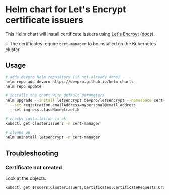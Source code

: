 # Helm chart for Let's Encrypt certificate issuers

This Helm chart will install certificate issuers using [Let's Encrpyt](https://letsencrypt.org/) ([docs](https://letsencrypt.org/docs/)).

💡 The certificates require `cert-manager` to be installed on the Kubernetes cluster

## Usage

```bash
# adds devpro Helm repository (if not already done)
helm repo add devpro https://devpro.github.io/helm-charts
helm repo update

# installs the chart with default parameters
helm upgrade --install letsencrypt devpro/letsencrypt --namespace cert-manager \
  --set registration.emailAddress=mypersonal@email.address
  --set ingress.className=traefik

# checks installation is ok
kubectl get ClusterIssuers -n cert-manager

# cleans up
helm uninstall letsencrypt -n cert-manager
```

## Troubleshooting

### Certificate not created

Look at the objects:

```bash
kubectl get Issuers,ClusterIssuers,Certificates,CertificateRequests,Orders,Challenges --all-namespaces
```

